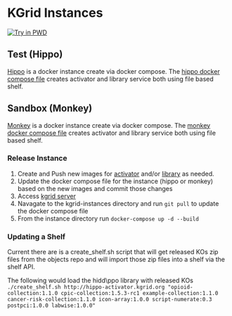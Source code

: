 # KGrid Instances
[![Try in PWD](https://raw.githubusercontent.com/play-with-docker/stacks/master/assets/images/button.png)](https://labs.play-with-docker.com/?stack=https://raw.githubusercontent.com/kgrid/kgrid-instances/master/pwd/docker-compose.yml)

## Test (Hippo)
[Hippo](https://github.com/kgrid/kgrid.github.io/wiki/test) is a docker instance create via docker compose.  The [hippo docker compose file](https://github.com/kgrid/kgrid-docker/blob/master/hippo/docker-compose.yml) creates activator and library service both using file based shelf.

## Sandbox (Monkey)
[Monkey](https://github.com/kgrid/kgrid.github.io/wiki/sandbox) is a docker instance create via docker compose.  The [monkey docker compose file](https://github.com/kgrid/kgrid-instances/blob/master/hippo/docker-compose.yml) creates activator and library service both using file based shelf.

### Release Instance
1. Create and Push new images for [activator](http://kgrid.org/kgrid-activator/docker/) and/or [library](http://kgrid.org/kgrid-library/docker/) as needed. 
1. Update the docker compose file for the instance (hippo or monkey) based on the new images and commit those changes
1. Access [kgrid server](./kgrid-test)
1. Navagate to the kgrid-instances directory and run ```git pull``` to update the docker compose file
1. From the instance directory run ```docker-compose up -d --build```

### Updating a Shelf
Current there are is a create_shelf.sh script that will get released KOs zip files from the objects repo and will import those zip files into a shelf via the shelf API.

The following would load the hidd\ppo library with released KOs
```./create_shelf.sh http://hippo-activator.kgrid.org "opioid-collection:1.1.0 cpic-collection:1.5.3-rc1 example-collection:1.1.0 cancer-risk-collection:1.1.0 icon-array:1.0.0 script-numerate:0.3 postpci:1.0.0 labwise:1.0.0"```







